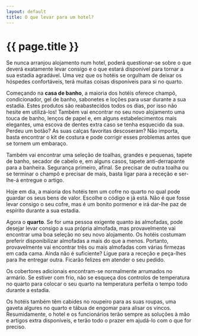 ```yaml
---
layout: default
title: O que levar para um hotel?
---
```


# {{ page.title }}

Se nunca arranjou alojamento num hotel, poderá questionar-se sobre o que deverá exatamente levar consigo e o que estará disponível para tornar a sua estadia agradável. Uma vez que os hotéis se orgulham de deixar os hóspedes confortáveis, terá muitas coisas disponíveis para si no quarto.

Começando na **casa de banho**, a maioria dos hotéis oferece champô, condicionador, gel de banho, sabonetes e loções para usar durante a sua estadia. Estes produtos são reabastecidos todos os dias, por isso não hesite em utilizá-los! Também vai encontrar no seu novo alojamento uma touca de banho, lenços de papel e, em alguns estabelecimentos mais elegantes, uma escova de dentes extra caso se tenha esquecido da sua. Perdeu um botão? As suas calças favoritas descoseram? Não importa, basta encontrar o kit de costura e pode corrigir esses problemas antes que se tornem um embaraço.

Também vai encontrar uma seleção de toalhas, grandes e pequenas, tapete de banho, secador de cabelo e, em alguns casos, tapete anti-derrapante para a banheira. Segurança primeiro, afinal. Se precisar de outra toalha ou se terminar o champô e precisar de mais, basta ligar para a receção e ser-lhe-á entregue o artigo.

Hoje em dia, a maioria dos hotéis tem um cofre no quarto no qual pode guardar os seus bens de valor. Escolhe o código e já está. Não é que fosse levar consigo o seu cofre, mas é um bonito pormenor e irá dar-lhe paz de espírito durante a sua estadia.

Agora o **quarto**. Se for uma pessoa exigente quanto às almofadas, pode desejar levar consigo a sua própria almofada, mas provavelmente vai encontrar uma boa seleção no seu novo alojamento. Os hotéis costumam preferir disponibilizar almofadas a mais do que a menos. Portanto, provavelmente vai encontrar três ou mais almofadas com várias firmezas em cada cama. Ainda não é suficiente? Ligue para a receção e peça-lhes para lhe entregar outra. Ficarão felizes em atender o seu pedido.

Os cobertores adicionais encontram-se normalmente arrumados no armário. Se estiver com frio, não se esqueça dos controlos de temperatura no quarto para colocar o seu quarto na temperatura perfeita o tempo todo durante a estadia.

Os hotéis também têm cabides no roupeiro para as suas roupas, uma gaveta algures no quarto e tábua de engomar para alisar os vincos. Resumidamente, o hotel e os funcionários terão sempre as soluções à mão e artigos extra disponíveis, e terão todo o prazer em ajudá-lo com o que for preciso.
